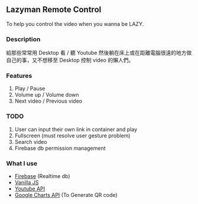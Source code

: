 ## Lazyman Remote Control

To help you control the video when you wanna be LAZY.

### Description

給那些常常用 Desktop 看 / 聽 Youtube 然後躺在床上或在距離電腦很遠的地方做自己的事，又不想移至 Desktop 控制 video 的懶人們。

### Features

1. Play / Pause
2. Volume up / Volume down
3. Next video / Previous video 

### TODO

1. User can input their own link in container and play
2. Fullscreen (must resolve user gesture problem)
3. Search video
4. Firebase db permission management

### What I use

- [Firebase](https://firebase.google.com/?hl=zh-tw)  (Realtime db)
- [Vanilla JS](http://vanilla-js.com/)
- [Youtube API](https://developers.google.com/youtube/iframe_api_reference)
- [Google Charts API](https://developers.google.com/chart/?hl=zh-TW) (To Generate QR code)



